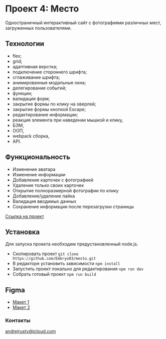 # Проект 4: Место
Одностраничный интерактивный сайт с фотографиями различных мест, загруженных пользователями.

## Технологии
* flex;
* grid;
* адаптивная верстка;
* подключение стороннего шрифта;
* сглаживание шрифта;
* анимированные модальные окна;
* делегирование событий;
* функции;
* валидация форм;
* закрытие формы по клику на оверлей;
* закрытие формы кнопкой Escape;
* редактирование информации;
* реакция элемента при наведении мышкой и клику,
* БЭМ,
* ООП,
* webpack сборка,
* API.

## Функциональность
* Изменение аватара
* Изменение информации
* Добавление карточек с фотографией
* Удаление только своих карточек
* Открытие полноразмерной фотографии по клику
* Добавление/удаление лайка
* Валидация вводимых данных
* Сохранение информации после перезагрузки страницы

 [Ссылка на проект](https://embryo83.github.io/mesto/)
 
 ## Установка
 Для запуска проекта необходим предустановленный node.js.
 * Скопировать проект `git clone https://github.com/Embryo83/mesto.git`
 * В редакторе установить зависимости `npm install`
 * Запустить проект локально для редактирования `npm run dev`
 * Собрать готовый проект `npm run build`
 
 ## Figma
 * [Макет 1](https://www.figma.com/file/StZjf8HnoeLdiXS7dYrLAh/JavaScript.-Sprint-4)
 * [Макет 2](https://www.figma.com/file/nlYpT4VhFiwimn2YlncrcF/JavaScript.-Sprint-5)
 
 ### Контакты
 andrejrusty@icloud.com


